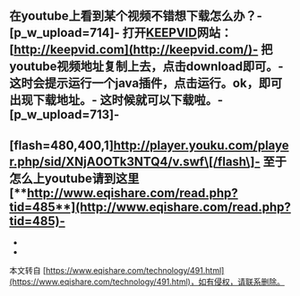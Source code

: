 在youtube上看到某个视频不错想下载怎么办？-
\[p\_w\_upload=714\]-
打开[KEEPVID](http://keepvid.com/)网站：[http://keepvid.com](http://keepvid.com/)-
把youtube视频地址复制上去，点击download即可。-
这时会提示运行一个java插件，点击运行。ok，即可出现下载地址。-
这时候就可以下载啦。-
\[p\_w\_upload=713\]-
-
\[flash=480,400,1\]http://player.youku.com/player.php/sid/XNjA0OTk3NTQ4/v.swf\[/flash\]-
**至于怎么上youtube请到这里**[**http://www.eqishare.com/read.php?tid=485**](http://www.eqishare.com/read.php?tid=485)-
-
-

-

本文转自 [https://www.eqishare.com/technology/491.html](https://www.eqishare.com/technology/491.html)，如有侵权，请联系删除。